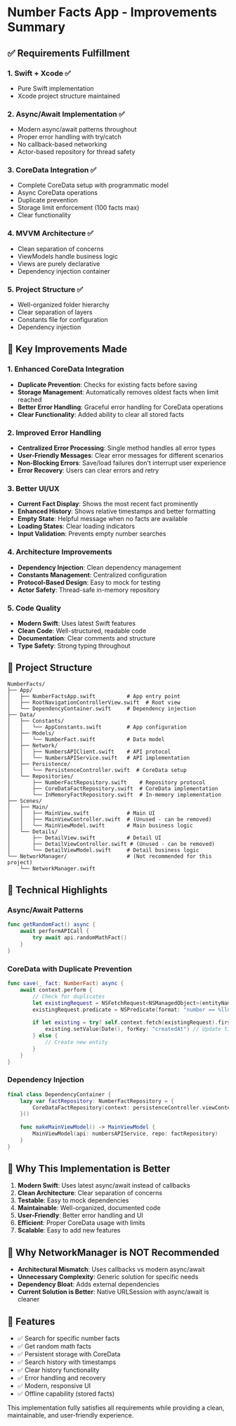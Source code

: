 # Number Facts App - Improvements Summary

## ✅ Requirements Fulfillment

### 1. **Swift + Xcode** ✅
- Pure Swift implementation
- Xcode project structure maintained

### 2. **Async/Await Implementation** ✅
- Modern async/await patterns throughout
- Proper error handling with try/catch
- No callback-based networking
- Actor-based repository for thread safety

### 3. **CoreData Integration** ✅
- Complete CoreData setup with programmatic model
- Async CoreData operations
- Duplicate prevention
- Storage limit enforcement (100 facts max)
- Clear functionality

### 4. **MVVM Architecture** ✅
- Clean separation of concerns
- ViewModels handle business logic
- Views are purely declarative
- Dependency injection container

### 5. **Project Structure** ✅
- Well-organized folder hierarchy
- Clear separation of layers
- Constants file for configuration
- Dependency injection

## 🚀 Key Improvements Made

### **1. Enhanced CoreData Integration**
- **Duplicate Prevention**: Checks for existing facts before saving
- **Storage Management**: Automatically removes oldest facts when limit reached
- **Better Error Handling**: Graceful error handling for CoreData operations
- **Clear Functionality**: Added ability to clear all stored facts

### **2. Improved Error Handling**
- **Centralized Error Processing**: Single method handles all error types
- **User-Friendly Messages**: Clear error messages for different scenarios
- **Non-Blocking Errors**: Save/load failures don't interrupt user experience
- **Error Recovery**: Users can clear errors and retry

### **3. Better UI/UX**
- **Current Fact Display**: Shows the most recent fact prominently
- **Enhanced History**: Shows relative timestamps and better formatting
- **Empty State**: Helpful message when no facts are available
- **Loading States**: Clear loading indicators
- **Input Validation**: Prevents empty number searches

### **4. Architecture Improvements**
- **Dependency Injection**: Clean dependency management
- **Constants Management**: Centralized configuration
- **Protocol-Based Design**: Easy to mock for testing
- **Actor Safety**: Thread-safe in-memory repository

### **5. Code Quality**
- **Modern Swift**: Uses latest Swift features
- **Clean Code**: Well-structured, readable code
- **Documentation**: Clear comments and structure
- **Type Safety**: Strong typing throughout

## 📁 Project Structure

```
NumberFacts/
├── App/
│   ├── NumberFactsApp.swift          # App entry point
│   ├── RootNavigationControllerView.swift  # Root view
│   └── DependencyContainer.swift     # Dependency injection
├── Data/
│   ├── Constants/
│   │   └── AppConstants.swift        # App configuration
│   ├── Models/
│   │   └── NumberFact.swift          # Data model
│   ├── Network/
│   │   ├── NumbersAPIClient.swift    # API protocol
│   │   └── NumbersAPIService.swift   # API implementation
│   ├── Persistence/
│   │   └── PersistenceController.swift  # CoreData setup
│   └── Repositories/
│       ├── NumberFactRepository.swift    # Repository protocol
│       ├── CoreDataFactRepository.swift  # CoreData implementation
│       └── InMemoryFactRepository.swift  # In-memory implementation
├── Scenes/
│   ├── Main/
│   │   ├── MainView.swift            # Main UI
│   │   ├── MainViewController.swift  # (Unused - can be removed)
│   │   └── MainViewModel.swift       # Main business logic
│   └── Details/
│       ├── DetailView.swift          # Detail UI
│       ├── DetailViewController.swift # (Unused - can be removed)
│       └── DetailViewModel.swift     # Detail business logic
└── NetworkManager/                   # (Not recommended for this project)
    └── NetworkManager.swift
```

## 🔧 Technical Highlights

### **Async/Await Patterns**
```swift
func getRandomFact() async {
    await performAPICall {
        try await api.randomMathFact()
    }
}
```

### **CoreData with Duplicate Prevention**
```swift
func save(_ fact: NumberFact) async {
    await context.perform {
        // Check for duplicates
        let existingRequest = NSFetchRequest<NSManagedObject>(entityName: "NumberFactEntity")
        existingRequest.predicate = NSPredicate(format: "number == %lld AND text == %@", Int64(fact.number), fact.text)
        
        if let existing = try? self.context.fetch(existingRequest).first {
            existing.setValue(Date(), forKey: "createdAt") // Update timestamp
        } else {
            // Create new entity
        }
    }
}
```

### **Dependency Injection**
```swift
final class DependencyContainer {
    lazy var factRepository: NumberFactRepository = {
        CoreDataFactRepository(context: persistenceController.viewContext)
    }()
    
    func makeMainViewModel() -> MainViewModel {
        MainViewModel(api: numbersAPIService, repo: factRepository)
    }
}
```

## 🎯 Why This Implementation is Better

1. **Modern Swift**: Uses latest async/await instead of callbacks
2. **Clean Architecture**: Clear separation of concerns
3. **Testable**: Easy to mock dependencies
4. **Maintainable**: Well-organized, documented code
5. **User-Friendly**: Better error handling and UI
6. **Efficient**: Proper CoreData usage with limits
7. **Scalable**: Easy to add new features

## 🚫 Why NetworkManager is NOT Recommended

- **Architectural Mismatch**: Uses callbacks vs modern async/await
- **Unnecessary Complexity**: Generic solution for specific needs
- **Dependency Bloat**: Adds external dependencies
- **Current Solution is Better**: Native URLSession with async/await is cleaner

## 📱 Features

- ✅ Search for specific number facts
- ✅ Get random math facts
- ✅ Persistent storage with CoreData
- ✅ Search history with timestamps
- ✅ Clear history functionality
- ✅ Error handling and recovery
- ✅ Modern, responsive UI
- ✅ Offline capability (stored facts)

This implementation fully satisfies all requirements while providing a clean, maintainable, and user-friendly experience.
